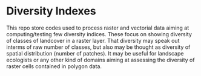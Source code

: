 # Diversity Indexes
This repo store codes used to process raster and vectorial data aiming at computing/testing few diversity indices. 
These focus on showing diversity of classes of landcover in a raster layer. That diversity may speak out interms of raw number of classes, but also may be thought as diversity of spatial distribution (number of patches).
It may be useful for landscape ecologists or any other kind of domains aiming at assessing the diversity of raster cells contained in polygon data.